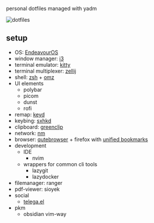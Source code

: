 personal dotfiles managed with yadm

![dotfiles](https://github.com/user-attachments/assets/a49711c1-0e2e-4777-a515-7cd4b300865b)

## setup

- OS: [EndeavourOS](https://endeavouros.com/)
- window manager: [i3](https://github.com/i3/i3)
- terminal emulator: [kitty](https://github.com/kovidgoyal/kitty)
- terminal multiplexer: [zellij](https://github.com/zellij-org/zellij)
- shell: [zsh](https://github.com/zsh-users/zsh) + [omz](https://github.com/ohmyzsh/ohmyzsh)
- UI elements
  - polybar
  - picom
  - dunst
  - rofi
- remap: [keyd](https://github.com/rvaiya/keyd)
- keybing: [sxhkd](https://github.com/baskerville/sxhkd)
- clipboard: [greenclip](https://github.com/erebe/greenclip)
- network: [nm](https://github.com/NetworkManager/NetworkManager)
- browser: [qutebrowser](https://github.com/qutebrowser/qutebrowser) + firefox with [unified bookmarks](https://github.com/svonjoi/dotfiles/blob/dce250ec47d766fce422c7bacf0de55f1c909b11/.config/scripts/browser/rofi_bookmarks.py)
- development
  - IDE
    - nvim
  - wrappers for common cli tools
    - lazygit
    - lazydocker
- filemanager: ranger
- pdf-viewer: sioyek
- social
  - [telega.el](https://github.com/zevlg/telega.el)
- pkm
  - obsidian vim-way
